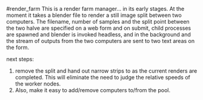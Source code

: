 #render_farm
This is a render farm manager... in its early stages.
At the moment it takes a blender file to render a still
image split between two computers. The filename, number of
samples and the split point between the two halve are specified
on a web form and on submit, child processes are spawned and
blender is invoked headless, and in the background and  
the stream of outputs from the two computers are sent to two
text areas on the form. 

next steps: 
1. remove the split and hand out narrow strips to
as the current renders are completed. This will eliminate the
need to judge the relative speeds of the worker nodes. 
2. Also, make it easy to add/remove computers to/from the pool.
